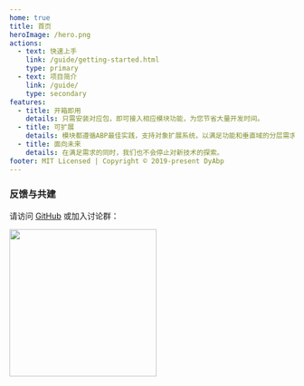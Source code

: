 ```yaml
---
home: true
title: 首页
heroImage: /hero.png
actions:
  - text: 快速上手
    link: /guide/getting-started.html
    type: primary
  - text: 项目简介
    link: /guide/
    type: secondary
features:
  - title: 开箱即用
    details: 只需安装对应包，即可接入相应模块功能，为您节省大量开发时间。
  - title: 可扩展
    details: 模块都遵循ABP最佳实践，支持对象扩展系统，以满足功能和垂直域的分层需求。
  - title: 面向未来
    details: 在满足需求的同时，我们也不会停止对新技术的探索。
footer: MIT Licensed | Copyright © 2019-present DyAbp
---
```


### 反馈与共建

请访问 [GitHub](https://github.com/dyabp/dyabp) 或加入讨论群：

<img src="https://dyabp.github.io/qqgroup.png" width="260" />
